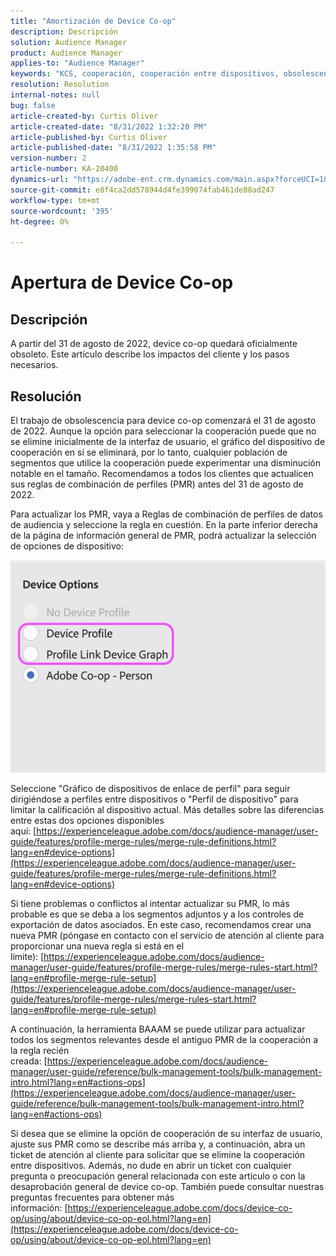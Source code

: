 ```yaml
---
title: "Amortización de Device Co-op"
description: Descripción
solution: Audience Manager
product: Audience Manager
applies-to: "Audience Manager"
keywords: "KCS, cooperación, cooperación entre dispositivos, obsolescencia, puesta de sol, fin de vida, PMR, regla de combinación de perfiles, vinculación de dispositivos, perfil de dispositivo"
resolution: Resolution
internal-notes: null
bug: false
article-created-by: Curtis Oliver
article-created-date: "8/31/2022 1:32:20 PM"
article-published-by: Curtis Oliver
article-published-date: "8/31/2022 1:35:58 PM"
version-number: 2
article-number: KA-20400
dynamics-url: "https://adobe-ent.crm.dynamics.com/main.aspx?forceUCI=1&pagetype=entityrecord&etn=knowledgearticle&id=ce773d52-3129-ed11-9db1-0022480868ff"
source-git-commit: e8f4ca2dd578944d4fe399074fab461de88ad247
workflow-type: tm+mt
source-wordcount: '395'
ht-degree: 0%

---
```


# Apertura de Device Co-op

## Descripción

A partir del 31 de agosto de 2022, device co-op quedará oficialmente obsoleto. Este artículo describe los impactos del cliente y los pasos necesarios. 

## Resolución


El trabajo de obsolescencia para device co-op comenzará el 31 de agosto de 2022. Aunque la opción para seleccionar la cooperación puede que no se elimine inicialmente de la interfaz de usuario, el gráfico del dispositivo de cooperación en sí se eliminará, por lo tanto, cualquier población de segmentos que utilice la cooperación puede experimentar una disminución notable en el tamaño. Recomendamos a todos los clientes que actualicen sus reglas de combinación de perfiles (PMR) antes del 31 de agosto de 2022.

Para actualizar los PMR, vaya a Reglas de combinación de perfiles de datos de audiencia y seleccione la regla en cuestión. En la parte inferior derecha de la página de información general de PMR, podrá actualizar la selección de opciones de dispositivo:

![](assets/29cf3d52-d61f-ed11-b83e-0022480868ff.png)

Seleccione &quot;Gráfico de dispositivos de enlace de perfil&quot; para seguir dirigiéndose a perfiles entre dispositivos o &quot;Perfil de dispositivo&quot; para limitar la calificación al dispositivo actual. Más detalles sobre las diferencias entre estas dos opciones disponibles aquí: [https://experienceleague.adobe.com/docs/audience-manager/user-guide/features/profile-merge-rules/merge-rule-definitions.html?lang=en#device-options](https://experienceleague.adobe.com/docs/audience-manager/user-guide/features/profile-merge-rules/merge-rule-definitions.html?lang=en#device-options)

Si tiene problemas o conflictos al intentar actualizar su PMR, lo más probable es que se deba a los segmentos adjuntos y a los controles de exportación de datos asociados. En este caso, recomendamos crear una nueva PMR (póngase en contacto con el servicio de atención al cliente para proporcionar una nueva regla si está en el límite): [https://experienceleague.adobe.com/docs/audience-manager/user-guide/features/profile-merge-rules/merge-rules-start.html?lang=en#profile-merge-rule-setup](https://experienceleague.adobe.com/docs/audience-manager/user-guide/features/profile-merge-rules/merge-rules-start.html?lang=en#profile-merge-rule-setup)

A continuación, la herramienta BAAAM se puede utilizar para actualizar todos los segmentos relevantes desde el antiguo PMR de la cooperación a la regla recién creada: [https://experienceleague.adobe.com/docs/audience-manager/user-guide/reference/bulk-management-tools/bulk-management-intro.html?lang=en#actions-ops](https://experienceleague.adobe.com/docs/audience-manager/user-guide/reference/bulk-management-tools/bulk-management-intro.html?lang=en#actions-ops)

Si desea que se elimine la opción de cooperación de su interfaz de usuario, ajuste sus PMR como se describe más arriba y, a continuación, abra un ticket de atención al cliente para solicitar que se elimine la cooperación entre dispositivos. Además, no dude en abrir un ticket con cualquier pregunta o preocupación general relacionada con este artículo o con la desaprobación general de device co-op. También puede consultar nuestras preguntas frecuentes para obtener más información: [https://experienceleague.adobe.com/docs/device-co-op/using/about/device-co-op-eol.html?lang=en](https://experienceleague.adobe.com/docs/device-co-op/using/about/device-co-op-eol.html?lang=en)
